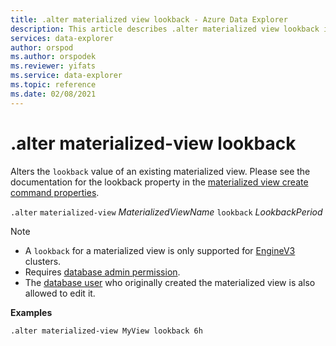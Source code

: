 ```yaml
---
title: .alter materialized view lookback - Azure Data Explorer
description: This article describes .alter materialized view lookback in Azure Data Explorer.
services: data-explorer
author: orspod
ms.author: orspodek
ms.reviewer: yifats
ms.service: data-explorer
ms.topic: reference
ms.date: 02/08/2021
---
```

# .alter materialized-view lookback

Alters the `lookback` value of an existing materialized view. Please see the documentation for the lookback property in the [materialized view create command properties](materialized-view-create.md#properties).

`.alter` `materialized-view` *MaterializedViewName* `lookback` *LookbackPeriod*

> [!NOTE]
> * A `lookback` for a materialized view is only supported for [EngineV3](../../../engine-v3.md) clusters.
> * Requires [database admin permission](../access-control/role-based-authorization.md).
> * The [database user](../access-control/role-based-authorization.md) who originally created the materialized view is also allowed to edit it.

**Examples** 

```kusto
.alter materialized-view MyView lookback 6h
```
